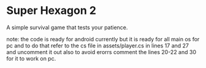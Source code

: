 # Super Hexagon 2
 A simple survival game that tests your patience.
 
 note: the code is ready for android currently but it is ready for all main os for pc and to do that refer to the cs file in assets/player.cs in lines 17 and 27 and uncomment it out also to avoid erorrs comment the lines 20-22 and 30 for it to work on pc.
